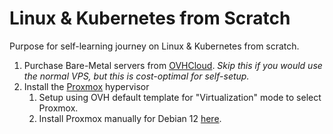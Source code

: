 # Linux & Kubernetes from Scratch

Purpose for self-learning journey on Linux & Kubernetes from scratch.

1. Purchase Bare-Metal servers from [OVHCloud](https://www.ovhcloud.com/asia/bare-metal/prices/). _Skip this if you would use the normal VPS, but this is cost-optimal for self-setup._
2. Install the [Proxmox](https://www.proxmox.com/en/) hypervisor 
   1. Setup using OVH default template for "Virtualization" mode to select Proxmox.
   2. Install Proxmox manually for Debian 12 [here](https://pve.proxmox.com/wiki/Install_Proxmox_VE_on_Debian_12_Bookworm).
